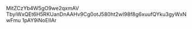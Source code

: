 MitZCzYb4W5gO9we2qxmAV
TbyiWxQEt6H5RKUanDnAAHv9Cg0otJ580ht2wI98f8g6xuufQYku3gyWxN wFmu 1pAY9iNoEIIAr